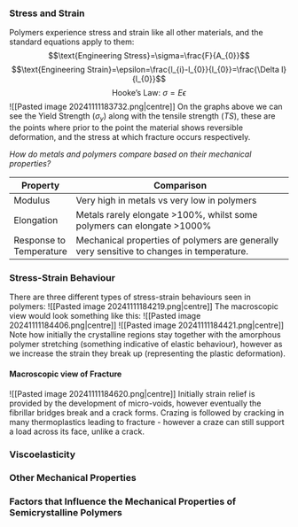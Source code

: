 ### Stress and Strain
Polymers experience stress and strain like all other materials, and the standard equations apply to them:
$$\text{Engineering Stress}=\sigma=\frac{F}{A_{0}}$$
$$\text{Engineering Strain}=\epsilon=\frac{l_{i}-l_{0}}{l_{0}}=\frac{\Delta l}{l_{0}}$$
$$\text{Hooke's Law: }\sigma=E\epsilon$$
![[Pasted image 20241111183732.png|centre]]
On the graphs above we can see the Yield Strength $(\sigma_{y})$ along with the tensile strength $(TS)$, these are the points where prior to the point the material shows reversible deformation, and the stress at which fracture occurs respectively.

*How do metals and polymers compare based on their mechanical properties?*

| Property                   | Comparison                                                                                |
| -------------------------- | ----------------------------------------------------------------------------------------- |
| Modulus                    | Very high in metals vs very low in polymers                                               |
| Elongation                 | Metals rarely elongate >100%, whilst some polymers can elongate >1000%                    |
| Response to<br>Temperature | Mechanical properties of polymers are generally very sensitive to changes in temperature. |
### Stress-Strain Behaviour
There are three different types of stress-strain behaviours seen in polymers:
![[Pasted image 20241111184219.png|centre]]
The macroscopic view would look something like this:
![[Pasted image 20241111184406.png|centre]]
![[Pasted image 20241111184421.png|centre]]
Note how initially the crystalline regions stay together with the amorphous polymer stretching (something indicative of elastic behaviour), however as we increase the strain they break up (representing the plastic deformation).
#### Macroscopic view of Fracture
![[Pasted image 20241111184620.png|centre]]
Initially strain relief is provided by the development of micro-voids, however eventually the fibrillar bridges break and a crack forms.
Crazing is followed by cracking in many thermoplastics leading to fracture - however a craze can still support a load across its face, unlike a crack.
### Viscoelasticity
### Other Mechanical Properties
### Factors that Influence the Mechanical Properties of Semicrystalline Polymers
